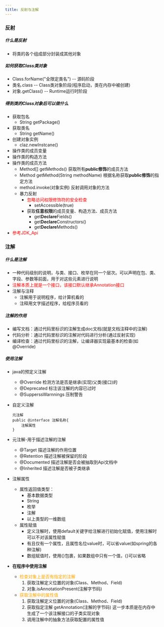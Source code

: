 ```yaml
---
title: 反射与注解
---
```


### 反射
##### 什么是反射
* 将类的各个组成部分封装成其他对象

##### 如何获取Class类对象
* Class.forName("全限定类名") -- 源码阶段 
* 类名.class -- Class类对象阶段(程序启动，类在内存中被创建)
* 对象.getClass() -- Runtime运行时阶段

##### 得到类的Class对象后可以做什么
* 获取包名
	* String getPackage()
* 获取类名
	* String getName()
* 创建对象实例
	* claz.newInstcane()
* 操作类的成员变量
* 操作类的构造方法
* 操作类的成员方法
	* Method[] getMethods() 获取所有**public修饰**的成员方法
	* Method getMethod(String methodName) 根据名称获取**public修饰**的指定方法
	* method.invoke(对象实例) 反射调用对象的方法
	* 暴力反射
		* <font color=red>忽略访问权限修饰符的安全检查</font>
			* setAccessible(true)
		* 获取**任意权限**的成员变量、构造方法、成员方法
			* get**Declare**Fields()
			* get**Declare**Constructors()
			* get**Declare**Methods()
* <font color=red>参考JDK_Api</font>


### 注解
##### 什么是注解
* 一种代码级别的说明，与类、接口、枚举在同一个层次。可以声明在包、类、字段、参数等前面，用于对这些元素进行说明
* <font color=red>注解本质上就是一个接口，该接口默认继承Annotation接口</font>
* 注解与注释
	* 注解用于说明程序，给计算机看的
	* 注释用文字描述程序，给程序员看的

##### 注解的作用
* 编写文档：通过代码里标识的注解生成doc文档(就是文档注释中的注解)
* 代码分析：通过代码里标识的注解对代码进行分析(通过反射实现)
* 编译检查：通过代码里标识的注解，让编译器实现最基本的检查(如@Override)

##### 使用注解
* java的预定义注解
	* @Override 检测方法是否是继承(实现)父类(接口)的
	* @Deprecated 标注该注解的内容已过时
	* @SupperssWarnnings 压制警告
* 自定义注解
	```
	元注解
	public @interface 注解名称{
		注解属性
	}
	```


* 元注解-用于描述注解的注解
	* @Target 描述注解的作用位置
	* @Retention 描述注解被保留的阶段
	* @Documented 描述注解是否会被抽取到Api文档中
	* @Inherited 描述注解是否被子类继承
* 注解属性
	* 属性返回值类型：
		* 基本数据类型
		* String
		* 枚举
		* 注解
		* 以上类型的一维数组
	* 属性赋值
		* 定义注解时，使用default关键字给注解进行初始化赋值，使用注解时可以不对该属性赋值
		* 有且仅有一个属性，且属性名位value时，可以省value(如spring的各种注解)
		* 数组赋值时，使用{}包裹，如果数组中只有一个值，{}可以省略
* **在程序中使用注解**
	* <font color=orange>检查对象上是否有指定的注解</font>
		1. 获取注解定义位置的对象(Class、Method、Field)
		2. 对象.isAnnotationPresent(注解字节码)
	* <font color=orange>获取注解中的属性值</font>
		1. 获取注解定义位置的对象(Class、Method、Field)
		2. 获取指定注解 getAnnotation(注解的字节码)
			这一步本质是在内存中生成了一个该注解接口的子类实现对象
		3. 调用注解中的抽象方法获取配置的属性值